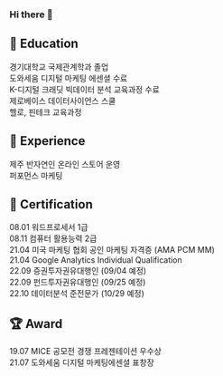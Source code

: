 ### Hi there 👋

<!--
**vive0508/vive0508** is a ✨ _special_ ✨ repository because its `README.md` (this file) appears on your GitHub profile.

Here are some ideas to get you started:

- 🔭 I’m currently working on ...
- 🌱 I’m currently learning ...
- 👯 I’m looking to collaborate on ...
- 🤔 I’m looking for help with ...
- 💬 Ask me about ...
- 📫 How to reach me: ...
- 😄 Pronouns: ...
- ⚡ Fun fact: ...
-->


## :book: Education
경기대학교 국제관계학과 졸업  
도와세움 디지털 마케팅 에센셜 수료   
K-디지털 크래딧 빅데이터 분석 교육과정 수료   
제로베이스 데이터사이언스 스쿨   
헬로, 핀테크 교육과정

## :eyes: Experience
제주 반자연인 온라인 스토어 운영   
퍼포먼스 마케팅

## :page_with_curl: Certification
08.01 워드프로세서 1급    
08.11 컴퓨터 활용능력 2급   
21.04 미국 마케팅 협회 공인 마케팅 자격증 (AMA PCM MM)   
21.04 Google Analytics Individual Qualification     
22.09 증권투자권유대행인  (09/04 예정)   
22.09 펀드투자권유대행인  (09/25 예정)   
22.10 데이터분석 준전문가 (10/29 예정)   


## :trophy: Award
19.07 MICE 공모전 경쟁 프레젠테이션 우수상    
21.07 도와세움 디지털 마케팅에센셜 표창장   

<!--
## 
[블로그](https://velog.io/@vive0508/series)
-->
